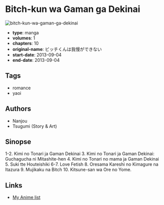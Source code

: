 # Bitch-kun wa Gaman ga Dekinai

![bitch-kun-wa-gaman-ga-dekinai](https://cdn.myanimelist.net/images/manga/1/182280.jpg)

-   **type**: manga
-   **volumes**: 1
-   **chapters**: 10
-   **original-name**: ビッチくんは我慢ができない
-   **start-date**: 2013-09-04
-   **end-date**: 2013-09-04

## Tags

-   romance
-   yaoi

## Authors

-   Nanjou
-   Tsugumi (Story & Art)

## Sinopse

1-2. Kimi no Tonari ja Gaman Dekinai 3. Kimi no Tonari ja Gaman Dekinai: Guchagucha ni Mitashite-hen 4. Kimi no Tonari no mama ja Gaman Dekinai 5. Suki tte Houteishiki
6-7. Love Fetish 8. Oresama Kareshi no Kimagure na Itazura 9. Mujikaku na Bitch 10. Kitsune-san wa Ore no Yome.

## Links

-   [My Anime list](https://myanimelist.net/manga/100671/Bitch-kun_wa_Gaman_ga_Dekinai)
